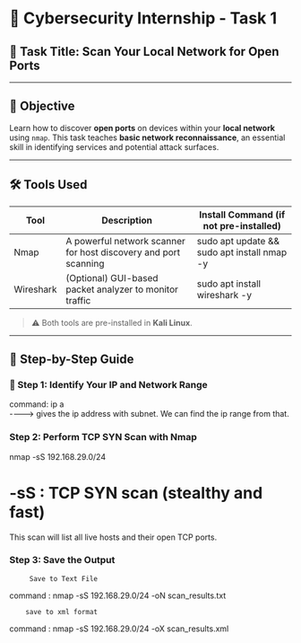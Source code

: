 # 🔐 Cybersecurity Internship - Task 1

## 📌 Task Title: Scan Your Local Network for Open Ports

---

## 🎯 Objective

Learn how to discover **open ports** on devices within your **local network** using `nmap`. 
This task teaches **basic network reconnaissance**, an essential skill in identifying services and potential attack surfaces.

---

## 🛠 Tools Used

| Tool      | Description                                                               | Install Command (if not pre-installed)        |
|-----------|---------------------------------------------------------------------------|-----------------------------------------------|
| Nmap      | A powerful network scanner for host discovery and port scanning           | sudo apt update && sudo apt install nmap -y   |
| Wireshark | (Optional) GUI-based packet analyzer to monitor traffic                   | sudo apt install wireshark -y                 |

> ⚠️ Both tools are pre-installed in **Kali Linux**.

---

## 🧭 Step-by-Step Guide

### 📍 Step 1: Identify Your IP and Network Range

command: ip a  
----> gives the ip address with subnet. We can find the ip range from that. 

### Step 2: Perform TCP SYN Scan with Nmap
nmap -sS 192.168.29.0/24
# -sS : TCP SYN scan (stealthy and fast)
This scan will list all live hosts and their open TCP ports.

###  Step 3: Save the Output
         Save to Text File
command :  nmap -sS 192.168.29.0/24 -oN scan_results.txt

        save to xml format 
command :  nmap -sS 192.168.29.0/24 -oX scan_results.xml
